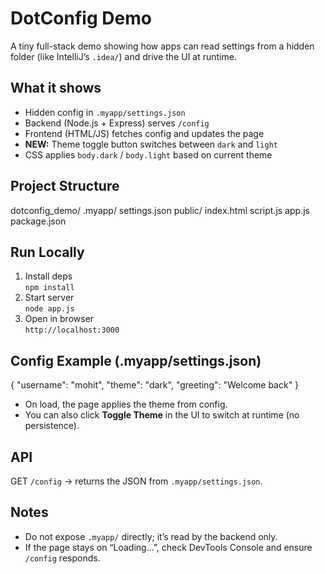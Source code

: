 # DotConfig Demo

A tiny full-stack demo showing how apps can read settings from a hidden folder (like IntelliJ’s `.idea/`) and drive the UI at runtime.

## What it shows
- Hidden config in `.myapp/settings.json`
- Backend (Node.js + Express) serves `/config`
- Frontend (HTML/JS) fetches config and updates the page
- **NEW:** Theme toggle button switches between `dark` and `light`
- CSS applies `body.dark` / `body.light` based on current theme

## Project Structure
dotconfig_demo/
  .myapp/
    settings.json
  public/
    index.html
    script.js
  app.js
  package.json

## Run Locally
1) Install deps  
   `npm install`
2) Start server  
   `node app.js`
3) Open in browser  
   `http://localhost:3000`

## Config Example (.myapp/settings.json)
{
  "username": "mohit",
  "theme": "dark",
  "greeting": "Welcome back"
}

- On load, the page applies the theme from config.
- You can also click **Toggle Theme** in the UI to switch at runtime (no persistence).

## API
GET `/config` → returns the JSON from `.myapp/settings.json`.

## Notes
- Do not expose `.myapp/` directly; it’s read by the backend only.
- If the page stays on “Loading…”, check DevTools Console and ensure `/config` responds.
